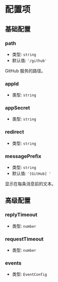 # 配置项

## 基础配置

### path

- 类型: `string`
- 默认值: `'/github'`

GitHub 服务的路径。

### appId

- 类型: `string`

### appSecret

- 类型: `string`

### redirect

- 类型: `string`

### messagePrefix

- 类型: `string`
- 默认值: `'[GitHub] '`

显示在每条消息前的文本。

## 高级配置


### replyTimeout

- 类型: `number`

### requestTimeout

- 类型: `number`

### events

- 类型: `EventConfig`
